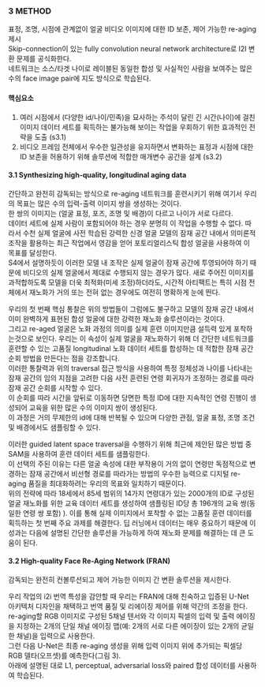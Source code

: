 ### 3 METHOD
표정, 조명, 시점에 관계없이 얼굴 비디오 이미지에 대한 ID 보존, 제어 가능한 re-aging 제시  
Skip-connection이 있는 fully convolution neural network architecture로 I2I 변환 문제를 공식화한다.  
네트워크는 소스/타겟 나이로 레이블된 동일한 합성 및 사실적인 사람을 보여주는 많은 수의 face image pair에 지도 방식으로 학습된다.  

#### 핵심요소
1) 여러 시점에서 (다양한 id/나이/민족)을 묘사하는 주석이 달린 긴 시간(나이)에 걸친 이미지 데이터 세트를 획득하는 불가능해 보이는 작업을 우회하기 위한 효과적인 전략을 도출 (s3.1)  
2) 비디오 프레임 전체에서 우수한 일관성을 유지하면서 변화하는 표정과 시점에 대한 ID 보존을 허용하기 위해 솔루션에 적합한 매개변수 공간을 설계 (s3.2)

#### 3.1 Synthesizing high-quality, longitudinal aging data

간단하고 완전히 감독되는 방식으로 re-aging 네트워크를 훈련시키기 위해 여기서 우리의 목표는 많은 수의 입력-출력 이미지 쌍을 생성하는 것이다.  
한 쌍의 이미지는 (얼굴 표정, 포즈, 조명 및 배경)이 다르고 나이가 서로 다르다.  
데이터 세트에 실제 사람이 포함되어야 하는 경우 분명히 이 작업을 수행할 수 없다. 따라서 수천 실제 얼굴에 사전 학습된 강력한 신경 얼굴 모델의 잠재 공간 내에서 의미론적 조작을 활용하는 최근 작업에서 영감을 얻어 포토리얼리스틱 합성 얼굴을 사용하여 이 목표를 달성한다.  
S4에서 설명하듯이 이러한 모델 내 조작은 실제 얼굴이 잠재 공간에 투영되어야 하기 때문에 비디오의 실제 얼굴에서 제대로 수행되지 않는 경우가 많다. 
새로 주어진 이미지를 과적합하도록 모델을 더욱 최적화(미세 조정)하더라도, 시간적 아티팩트는 특히 시점 전체에서 재노화가 거의 또는 전혀 없는 경우에도 여전히 명확하게 눈에 띈다.  

우리의 첫 번째 핵심 통찰은 위의 방법들이 그럼에도 불구하고 모델의 잠재 공간 내에서 이미 완벽하게 표현된 합성 얼굴에 대한 강력한 재노화 솔루션이라는 것이다.  
그리고 re-aged 얼굴은 노화 과정의 의미를 실제 훈련 이미지만큼 설득력 있게 포착하는것으로 보인다. 우리는 이 속성이 실제 얼굴을 재노화하기 위해 더 간단한 네트워크를 훈련할 수 있는 고품질 longitudinal 노화 데이터 세트를 합성하는 데 적합한 잠재 공간 순회 방법을 만든다는 점을 강조합니다.  
이러한 통찰력과 위의 traversal 접근 방식을 사용하여 특정 정체성과 나이를 나타내는 잠재 공간의 임의 지점을 고려한 다음 사전 훈련된 연령 회귀자가 조정하는 경로를 따라 잠재 공간 순회를 시작할 수 있다.  
이 순회를 따라 시간을 앞뒤로 이동하면 당면한 특정 ID에 대한 지속적인 연령 진행이 생성되어 교육을 위한 많은 수의 이미지 쌍이 생성된다.  
이 과정은 거의 무제한의 id에 대해 반복될 수 있으며 다양한 관점, 얼굴 표정, 조명 조건 및 배경에서도 샘플링할 수 있다.  

이러한 guided latent space traversal을 수행하기 위해 최근에 제안된 많은 방법 중 SAM을 사용하여 훈련 데이터 세트를 샘플링한다.  
이 선택의 주된 이유는 다른 얼굴 속성에 대한 부작용이 거의 없이 연령만 독점적으로 변경하는 잠재 공간에서 비선형 경로를 따라가는 방법의 우수한 능력으로 디지털 re-aging 품질을 최대화하려는 우리의 목표와 일치하기 때문이다.  
위의 전략에 따라 18세에서 85세 범위의 14가지 연령대가 있는 2000개의 ID로 구성된 얼굴 재노화를 위한 교육 데이터 세트를 생성하여 샘플링된 ID당 총 196개의 교육 쌍(동일한 연령 쌍 포함) ). 
이를 통해 실제 이미지에서 포착할 수 없는 고품질 훈련 데이터를 획득하는 첫 번째 주요 과제를 해결한다. 
딥 러닝에서 데이터는 매우 중요하기 때문에 이 성과는 다음에 설명된 간단한 솔루션을 가능하게 하여 재노화 문제를 해결하는 데 큰 도움이 된다.


#### 3.2 High-quality Face Re-Aging Network (FRAN)
감독되는 완전히 컨볼루션되고 제어 가능한 이미지 간 변환 솔루션을 제시한다.  

우리 작업의 i2i 번역 특성을 감안할 때 우리는 FRAN에 대해 친숙하고 입증된 U-Net 아키텍처 디자인을 채택하고 번역 품질 및 리에이징 제어를 위해 약간의 조정을 한다.  
re-aging할 RGB 이미지로 구성된 5채널 텐서와 각 이미지 픽셀의 입력 및 출력 에이징을 지정하는 2개의 단일 채널 에이징 맵(예: 2개의 서로 다른 에이징이 있는 2개의 균일한 채널)을 입력으로 사용한다.  
그런 다음 U-Net은 최종 re-aging 생성을 위해 입력 이미지 위에 추가되는 픽셀당 RGB 델타(오프셋)를 예측한다(그림 3).  
아래에 설명된 대로 L1, perceptual, adversarial loss와 paired 합성 데이터를 사용하여 학습된다.

